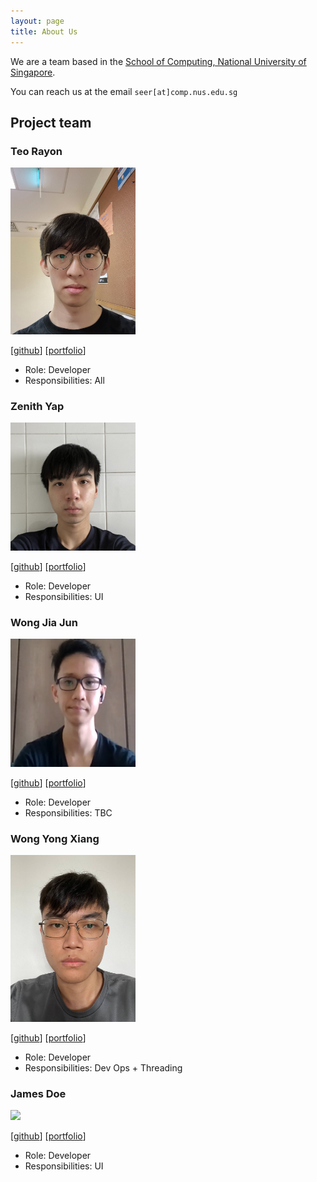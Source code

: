 ```yaml
---
layout: page
title: About Us
---
```


We are a team based in the [School of Computing, National University of Singapore](http://www.comp.nus.edu.sg).

You can reach us at the email `seer[at]comp.nus.edu.sg`

## Project team

### Teo Rayon

<img src="images/noyaroet.png" width="200px">

[[github](https://github.com/NoyaRoeT)]
[[portfolio](team/noyaroet.md)]

* Role: Developer
* Responsibilities: All

### Zenith Yap

<img src="images/zenithyap.png" width="200px">

[[github](https://github.com/zenithyap)]
[[portfolio](team/zenithyap.md)]

* Role: Developer
* Responsibilities: UI

### Wong Jia Jun

<img src="images/Wong-Jia-Jun.png" width="200px">

[[github](http://github.com/Wong-Jia-Jun)]
[[portfolio](team/Wong-Jia-Jun.md)]

* Role: Developer
* Responsibilities: TBC
### Wong Yong Xiang

<img src="images/wongyx.png" width="200px">

[[github](http://github.com/wongyx)]
[[portfolio](team/wongyx.md)]

* Role: Developer
* Responsibilities: Dev Ops + Threading

### James Doe

<img src="images/johndoe.png" width="200px">

[[github](http://github.com/johndoe)]
[[portfolio](team/johndoe.md)]

* Role: Developer
* Responsibilities: UI
